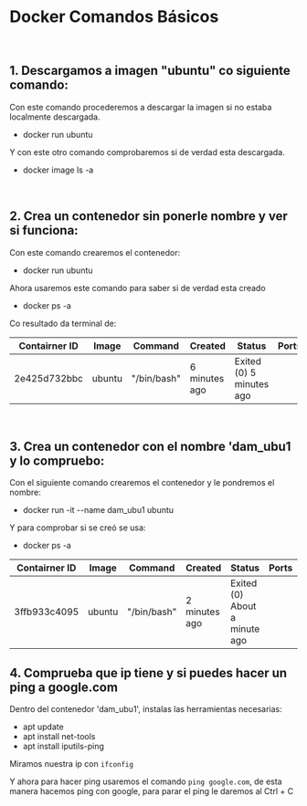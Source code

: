 # Docker Comandos Básicos

<br>

## 1. Descargamos a imagen "ubuntu" co siguiente comando:

Con este comando procederemos a descargar la imagen si no estaba localmente descargada.
- docker run ubuntu

Y con este otro comando comprobaremos si de verdad esta descargada.

- docker image ls -a

<br>

## 2. Crea un contenedor sin ponerle nombre y ver si funciona:
Con este comando crearemos el contenedor:

- docker run ubuntu

Ahora usaremos este comando para saber si de verdad esta creado

- docker ps -a

Co resultado da terminal de:

|Contairner ID|Image|Command|Created|Status|Ports| Names |
|-------|-------|-------|-------|-------|-------|-------|
|2e425d732bbc|ubuntu|"/bin/bash"|6 minutes ago|Exited (0) 5 minutes ago| |  determined_goldberg|

<br>

## 3. Crea un contenedor con el nombre 'dam_ubu1 y lo compruebo:

Con el siguiente comando crearemos el contenedor y le pondremos el nombre:

- docker run -it --name dam_ubu1 ubuntu

Y para comprobar si se creó se usa:

- docker ps -a

|Contairner ID|Image|Command|Created|Status|Ports| Names |
|-------|-------|-------|-------|-------|-------|-------|
|3ffb933c4095|ubuntu|"/bin/bash"|2 minutes ago| Exited (0) About a minute ago| |dam_ubu1|

## 4. Comprueba que ip tiene y si puedes hacer un ping a google.com
Dentro del contenedor 'dam_ubu1', instalas las herramientas necesarias:

- apt update
- apt install net-tools
- apt install iputils-ping

Miramos nuestra ip con `ifconfig`

Y ahora para hacer ping usaremos el comando `ping google.com`, de esta manera hacemos ping con google, para parar el ping le daremos al Ctrl + C
